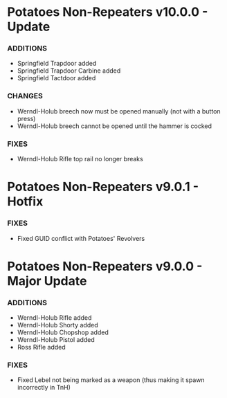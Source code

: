 # Potatoes Non-Repeaters v10.0.0 - Update

### ADDITIONS
- Springfield Trapdoor added
- Springfield Trapdoor Carbine added
- Springfield Tactdoor added

### CHANGES

- Werndl-Holub breech now must be opened manually (not with a button press)
- Werndl-Holub breech cannot be opened until the hammer is cocked

### FIXES

- Werndl-Holub Rifle top rail no longer breaks

# Potatoes Non-Repeaters v9.0.1 - Hotfix

### FIXES
- Fixed GUID conflict with Potatoes' Revolvers

# Potatoes Non-Repeaters v9.0.0 - Major Update

### ADDITIONS
- Werndl-Holub Rifle added
- Werndl-Holub Shorty added
- Werndl-Holub Chopshop added
- Werndl-Holub Pistol added
- Ross Rifle added

### FIXES
- Fixed Lebel not being marked as a weapon (thus making it spawn incorrectly in TnH)
